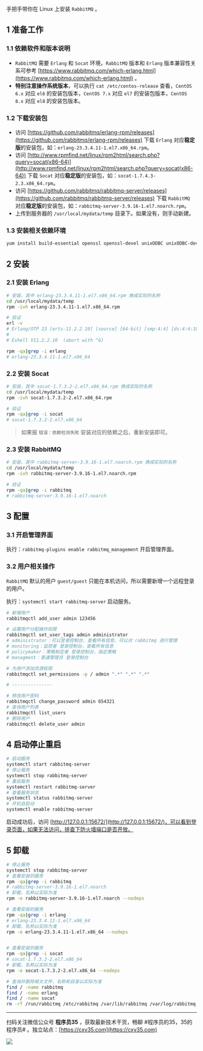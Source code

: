 手把手带你在 Linux 上安装 `RabbitMQ` 。
<!-- more -->

## 1 准备工作

### 1.1 依赖软件和版本说明

- `RabbitMQ` 需要 `Erlang` 和 `Socat` 环境，`RabbitMQ` 版本和 `Erlang` 版本兼容性关系可参考 [https://www.rabbitmq.com/which-erlang.html](https://www.rabbitmq.com/which-erlang.html) 。
- **特别注意操作系统版本**，可以执行 `cat /etc/centos-release` 查看，`CentOS 6.x` 对应 `el6` 的安装包版本，`CentOS 7.x` 对应 `el7` 的安装包版本，`CentOS 8.x` 对应 `el8` 的安装包版本。

### 1.2 下载安装包

- 访问 [https://github.com/rabbitmq/erlang-rpm/releases](https://github.com/rabbitmq/erlang-rpm/releases) 下载 `Erlang` 对应**稳定版**的安装包，如：`erlang-23.3.4.11-1.el7.x86_64.rpm`。
- 访问 [http://www.rpmfind.net/linux/rpm2html/search.php?query=socat(x86-64)](http://www.rpmfind.net/linux/rpm2html/search.php?query=socat(x86-64)) 下载 `Socat` 对应**稳定版**的安装包，如：`socat-1.7.4.3-2.3.x86_64.rpm`。
- 访问 [https://github.com/rabbitmq/rabbitmq-server/releases](https://github.com/rabbitmq/rabbitmq-server/releases) 下载 `RabbitMQ` 对应**稳定版**的安装包，如：`rabbitmq-server-3.9.16-1.el7.noarch.rpm`。
- 上传到服务器的 `/usr/local/mydata/temp` 目录下。如果没有，则手动新建。

### 1.3 安装相关依赖环境

```bash
yum install build-essential openssl openssl-devel unixODBC unixODBC-devel make gcc gcc-c++ kernel-devel m4 ncurses-devel tk tc xz
```

## 2 安装

### 2.1 安装 Erlang

```bash
# 安装，其中 erlang-23.3.4.11-1.el7.x86_64.rpm 换成实际的名称
cd /usr/local/mydata/temp
rpm -ivh erlang-23.3.4.11-1.el7.x86_64.rpm

# 验证
erl -v
# Erlang/OTP 23 [erts-11.2.2.10] [source] [64-bit] [smp:4:4] [ds:4:4:10] [async-threads:1] [hipe]
# 
# Eshell V11.2.2.10  (abort with ^G)

rpm -qa|grep -i erlang
# erlang-23.3.4.11-1.el7.x86_64
```

### 2.2 安装 Socat

```bash
# 安装，其中 socat-1.7.3.2-2.el7.x86_64.rpm 换成实际的名称
cd /usr/local/mydata/temp
rpm -ivh socat-1.7.3.2-2.el7.x86_64.rpm

# 验证
rpm -qa|grep -i socat
# socat-1.7.3.2-2.el7.x86_64
```

> 如果报 `错误：依赖检测失败` 安装对应的依赖之后，重新安装即可。

### 2.3 安装 RabbitMQ

```bash
# 安装，其中 rabbitmq-server-3.9.16-1.el7.noarch.rpm 换成实际的名称
cd /usr/local/mydata/temp
rpm -ivh rabbitmq-server-3.9.16-1.el7.noarch.rpm

# 验证
rpm -qa|grep -i rabbitmq
# rabbitmq-server-3.9.16-1.el7.noarch
```

## 3 配置

### 3.1 开启管理界面

执行：`rabbitmq-plugins enable rabbitmq_management` 开启管理界面。

### 3.2 用户相关操作

`RabbitMQ` 默认的用户 `guest/guest` 只能在本机访问，所以需要新增一个远程登录的用户。

执行：`systemctl start rabbitmq-server` 启动服务。

```bash
# 新增用户
rabbitmqctl add_user admin 123456

# 设置用户分配操作权限
rabbitmqctl set_user_tags admin administrator
# administrator：可以登录控制台、查看所有信息、可以对 rabbitmq 进行管理
# monitoring：监控者 登录控制台，查看所有信息
# policymaker：策略制定者 登录控制台，指定策略
# managment：普通管理员 登录控制台

# 为用户添加资源权限
rabbitmqctl set_permissions -p / admin ".*" ".*" ".*"

# ---------------

# 修改用户密码
rabbitmqctl change_password admin 654321
# 查询用户列表
rabbitmqctl list_users
# 删除用户
rabbitmqctl delete_user admin
```

## 4 启动停止重启

```bash
# 启动服务
systemctl start rabbitmq-server
# 停止服务
systemctl stop rabbitmq-server
# 重启服务
systemctl restart rabbitmq-server
# 查看服务状态
systemctl status rabbitmq-server
# 开机自启动
systemctl enable rabbitmq-server
```

启动成功后，访问 [http://127.0.0.1:15672/](http://127.0.0.1:15672/)，可以看到登录页面，如果无法访问，排查下防火墙端口是否开放。

## 5 卸载

```bash
# 停止服务
systemctl stop rabbitmq-server
# 查看安装的服务
rpm -qa|grep -i rabbitmq
# rabbitmq-server-3.9.16-1.el7.noarch
# 卸载，名称以实际为准
rpm -e rabbitmq-server-3.9.16-1.el7.noarch --nodeps

# 查看安装的服务
rpm -qa|grep -i erlang
# erlang-23.3.4.11-1.el7.x86_64
# 卸载，名称以实际为准
rpm -e erlang-23.3.4.11-1.el7.x86_64 --nodeps


# 查看安装的服务
rpm -qa|grep -i socat
# socat-1.7.3.2-2.el7.x86_64
# 卸载，名称以实际为准
rpm -e socat-1.7.3.2-2.el7.x86_64 --nodeps

# 查询并删除相关文件，名称和目录以实际为准
find / -name rabbitmq
find / -name erlang
find / -name socat
rm -rf /run/rabbitmq /etc/rabbitmq /var/lib/rabbitmq /var/log/rabbitmq /usr/lib/rabbitmq /usr/lib64/erlang /usr/share/java/erlang /usr/bin/socat
```


---

扫码关注微信公众号 **程序员35** ，获取最新技术干货，畅聊 #程序员的35，35的程序员# 。独立站点：[https://cxy35.com](https://cxy35.com)

![](https://oscimg.oschina.net/oscnet/up-285838b9c516db5bb1ba760f292f2346078.JPEG)